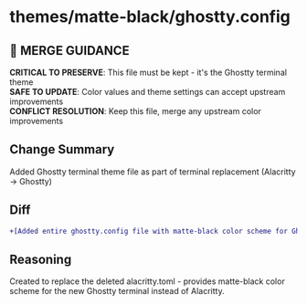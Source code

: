 # themes/matte-black/ghostty.config

## 🚨 MERGE GUIDANCE
**CRITICAL TO PRESERVE**: This file must be kept - it's the Ghostty terminal theme  
**SAFE TO UPDATE**: Color values and theme settings can accept upstream improvements  
**CONFLICT RESOLUTION**: Keep this file, merge any upstream color improvements

## Change Summary
Added Ghostty terminal theme file as part of terminal replacement (Alacritty → Ghostty)

## Diff
```diff
+[Added entire ghostty.config file with matte-black color scheme for Ghostty terminal]
```

## Reasoning
Created to replace the deleted alacritty.toml - provides matte-black color scheme for the new Ghostty terminal instead of Alacritty.
